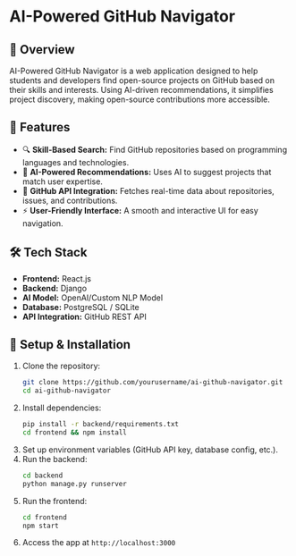 # AI-Powered GitHub Navigator

## 📌 Overview
AI-Powered GitHub Navigator is a web application designed to help students and developers find open-source projects on GitHub based on their skills and interests. Using AI-driven recommendations, it simplifies project discovery, making open-source contributions more accessible.

## 🚀 Features
- 🔍 **Skill-Based Search:** Find GitHub repositories based on programming languages and technologies.
- 🤖 **AI-Powered Recommendations:** Uses AI to suggest projects that match user expertise.
- 📂 **GitHub API Integration:** Fetches real-time data about repositories, issues, and contributions.
- ⚡ **User-Friendly Interface:** A smooth and interactive UI for easy navigation.

## 🛠️ Tech Stack
- **Frontend:** React.js
- **Backend:** Django
- **AI Model:** OpenAI/Custom NLP Model
- **Database:** PostgreSQL / SQLite
- **API Integration:** GitHub REST API

## 📌 Setup & Installation
1. Clone the repository:
   ```sh
   git clone https://github.com/yourusername/ai-github-navigator.git
   cd ai-github-navigator
   ```
2. Install dependencies:
   ```sh
   pip install -r backend/requirements.txt
   cd frontend && npm install
   ```
3. Set up environment variables (GitHub API key, database config, etc.).
4. Run the backend:
   ```sh
   cd backend
   python manage.py runserver
   ```
5. Run the frontend:
   ```sh
   cd frontend
   npm start
   ```
6. Access the app at `http://localhost:3000`

